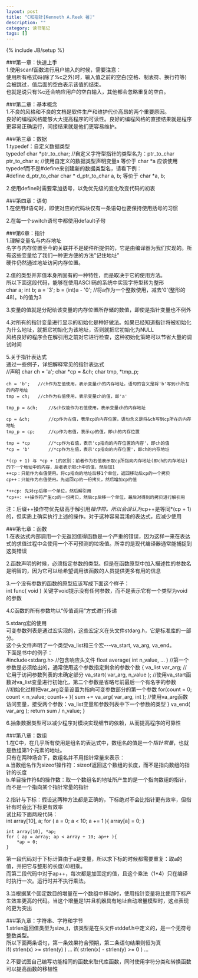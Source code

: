 ```yaml
---
layout: post
title: "C和指针[Kenneth A.Reek 著]"
description: ""
category: 读书笔记
tags: []
---
```

{% include JB/setup %}

###第一章：快速上手  
1.使用scanf函数进行用户输入的时候，需要注意：  
使用所有格式码(除了%c之外)时，输入值之前的空白(空格、制表符、换行符等)会被跳过，值后面的空白表示该值的结束。  
也就是说只有%c还会响应用户的空白输入，其他都会忽略重复的空白。  


###第二章：基本概念  
1.不良的风格和不良的文档是软件生产和维护代价高昂的两个重要原因。  
良好的编程风格能够大大提高程序的可读性。良好的编程风格的直接结果就是程序更容易正确运行，间接结果就是他们更容易维护。  


###第三章：数据  
1.typedef：自定义数据类型  
	typedef char *ptr_to_char;	//自定义字符型指针的类型名为：ptr_to_char
	ptr_to_char a;				//使用自定义的数据类型声明变量a
	等价于
	char *a
应该使用typedef而不是#define来创建新的数据类型名，请看下例：  
	#define d_ptr_to_char char *
	d_ptr_to_char a, b;
	等价于
	char *a, b;

2.使用define时需要常加括号，以免优先级的变化改变代码的初衷  


###第四章：语句  
1.在使用if语句时，即使对应的代码块仅有一条语句也要保持使用括号的习惯  

2.在每一个switch语句中都使用default子句  

	
###第6章：指针  
1.理解变量名与内存地址  
名字与内存位置至今的关联并不是硬件所提供的，它是由编译器为我们实现的。所有这些变量给了我们一种更方便的方法"记住地址"  
硬件仍然通过地址访问内存位置。  

2.值的类型并非值本身所固有的一种特性，而是取决于它的使用方法。  
所以下面这段代码，能够在使用ASCII码的系统中实现字符型转为整形  
	char a;
	int b;
	a = '3';
	b = (int)a - '0';	//将a作为一个整数使用，减去'0'(整形的48)。b的值为3

3.变量的值就是分配给该变量的内存位置所存储的数值，即使是指针变量也不例外  

4.对所有的指针变量进行显示的初始化是种好做法。如果已经知道指针将被初始化为什么地址，就把它初始化为该地址，否则就把它初始化为NULL  
风格良好的程序会在解引用之前对它进行检查，这种初始化策略可以节省大量的调试时间  

5.关于指针表达式  
通过一些例子，详细解释常见的指针表达式  
	//声明
	char ch = 'a';
	char *cp = &ch;
	char tmp, *tmp_p;

	ch = 'b';	//ch作为左值使用，表示变量ch的内存地址，语句的含义是将'b'写到ch所在的内存地址
	tmp = ch;	//ch作为右值使用，表示变量ch的值，即'a'
	
	tmp_p = &ch;	//&ch仅能作为右值使用，表示变量ch的内存地址

	cp = &ch;		//cp作为左值，表示cp的内存位置，语句含义是将&ch写到cp所在的内存地址
	tmp_p = cp;		//cp作为右值，表示cp的值，即ch的内存位置

	tmp = *cp		//*cp作为右值，表示'cp指向的内存位置的内容'，即ch的值
	*cp = 'b'		//*cp作为左值，表示'cp指向的内存位置'，即ch的内存地址

	*(cp + 1) 与 *cp + 1的区别：前者作为右值表示取cp所指向内存地址(即ch的内存地址)的下一个地址中的内容，后者表示取ch中的值，然后加1
	++cp：只能作为右值使用。将cp指向的地址后移1个单位，返回移动后cp的一个拷贝
	cp++：只能作为右值使用。先返回cp的一份拷贝，然后增加cp的值

	*++cp: 先对cp后移一个单位，然后解引用
	*cp++: ++操作符产生cp的一份拷贝，然后cp后移一个单位，最后对得到的拷贝进行解引用
注：后缀++操作符优先级高于解引用*操作符。所以会误认为*cp++是等同*(cp + 1)的，但实质上确实执行上述的操作。对于这种容易混淆的表达式，应减少使用  


###第七章：函数  
1.在表达式内部调用一个无返回值得函数是一个严重的错误，因为这样一来在表达式的求值过程中会使用一个不可预测的垃圾值。所幸的是现代编译器通常能捕捉到这类错误  

2.函数声明的时候，必须指定参数的类型。但是在函数原型中加入描述性的参数名是明智的，因为它可以给希望调用该函数的人员提供更多有用的信息  

3.一个没有参数的函数的原型应该写成下面这个样子：  
	int func( void )
关键字void提示没有任何参数，而不是表示它有一个类型为void的参数  

4.C函数的所有参数均以“传值调用”方式进行传递  

5.stdarg宏的使用  
可变参数列表是通过宏实现的，这些宏定义在头文件stdarg.h，它是标准库的一部分。  
这个头文件声明了一个类型va_list和三个宏---va_start, va_arg, va_end。  
下面是书中的例子：  
	#include<stdarg.h>	//包含响应头文件
	float average( int n_value, ... )	//第一个参数是必须给出的，通常使用这个参数指定剩余的参数个数
	{
		va_list var_arg;	//它用于访问参数列表的未确定部分
		va_start( var_arg, n_value );	//使用va_start函数对va_list变量进行初始化，第二个参数是省略号前最后一个有名字的参数  
		//初始化过程把var_arg变量设置为指向可变参数部分的第一个参数
		for(count = 0; count < n_value; count++ ){
			sum += va_arg( var_arg, int );	//使用va_arg函数访问变量，接受两个参数：va_list变量和参数列表中下一个参数的类型
		}
		va_end( var_arg );
		return sum / n_value;
	}

6.抽象数据类型可以减少程序对模块实现细节的依赖，从而提高程序的可靠性  


###第八章：数组  
1.在C中，在几乎所有使用是组名的表达式中，数组名的值是一个*指针常量*，也就是数组第1个元素的地址。  
只有在两种场合下，数组名并不用指针常量来表示：  
a.当数组名作为sizeof操作符：sizeof返回这个数组的长度，而不是指向数组的指针的长度  
b.单目操作符&的操作数：取一个数组名的地址所产生的是一个指向数组的指针，而不是一个指向某个指针常量的指针  

2.指针与下标：假设这两种方法都是正确的，下标绝对不会比指针更有效率，但指针有时会比下标更有效率  
试比较下面两段代码：  
	int array[10], a;
	for ( a = 0; a < 10; a += 1 ){
		array[a] = 0;
	}

	int array[10], *ap;
	for ( ap = array; ap < array + 10; ap++ ){
		*ap = 0;
	}
第一段代码对于下标计算由于a是变量，所以求下标的时候都需要重复：取a的值，并把它与整形的长度(4)相乘。  
而第二段代码中对于ap++，每次都是加固定的值，且这个乘法（1*4）只在编译时执行一次。运行时并不执行乘法。  

3.当根据某个固定数目的增量在一个数组中移动时，使用指针变量将比使用下标产生效率更高的代码。当这个增量是1并且机器具有地址自动增量模型时，这点表现的更为突出  



###第九章：字符串、字符和字节  
1.strlen返回值类型为size_t，该类型是在头文件stddef.h中定义的，是一个无符号整数类型。  
所以下面两条语句，第一条效果符合预期，第二条语句结果则恒为真  
	if( strlen(x) >= strlen(y) ) ...
	if( strlen(x) - strlen(y) >= 0 ) ...

2.不要试图自己编写功能相同的函数来取代库函数，同时使用字符分类和转换函数可以提高函数的移植性  

